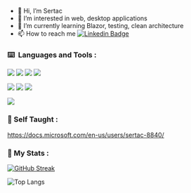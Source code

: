 - 👋 Hi, I’m Sertac
- 👀 I’m interested in web, desktop applications
- 🌱 I’m currently learning Blazor, testing, clean architecture
- 📫 How to reach me  [![Linkedin Badge](https://img.shields.io/badge/-Linkedin-blue?style=flat&logo=Linkedin&logoColor=white)](https://www.linkedin.com/in/sertac-t-149919b9)

### ⌨️ &nbsp;Languages and Tools :

![](https://img.shields.io/badge/CSharp-informational?style=for-the-badge&logo=c-sharp&logoColor=fff&color=darkgreen)
![](https://img.shields.io/badge/.NET-5C2D91?style=for-the-badge&logo=.net&logoColor=white)
![](https://img.shields.io/badge/JavaScript-informational?style=for-the-badge&logo=JavaScript&logocolor=F7DF1E)
![](https://img.shields.io/badge/Microsoft_SQL_Server-CC2927?style=for-the-badge&logo=microsoft-sql-server&logoColor=white)

![](https://img.shields.io/badge/Bootstrap-informational?style=flat&logo=Bootstrap&color=7952B3)
![](https://img.shields.io/badge/CSS3-informational?style=flat&logo=CSS3&color=1572B6)
![](https://img.shields.io/badge/Azure_DevOps-0078D7?style=flat&logo=azure-devops&logoColor=white)


![](https://img.shields.io/badge/Raspberry%20Pi-A22846?style=flat&logo=Raspberry%20Pi&logoColor=white)


### 📎 Self Taught :

https://docs.microsoft.com/en-us/users/sertac-8840/

### 🏅 My Stats :

[![GitHub Streak](http://github-readme-streak-stats.herokuapp.com?user=stopaloglu16&theme=dark&background=000000)](https://git.io/streak-stats)

![Top Langs](https://github-readme-stats.vercel.app/api/top-langs/?username=stopaloglu16&layout=compact&theme=vision-friendly-dark)




<!---
Stopaloglu16/Stopaloglu16 is a ✨ special ✨ repository because its `README.md` (this file) appears on your GitHub profile.
You can click the Preview link to take a look at your changes.
--->
